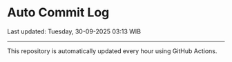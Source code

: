 # Auto Commit Log

Last updated: Tuesday, 30-09-2025 03:13 WIB

---

This repository is automatically updated every hour using GitHub Actions.
